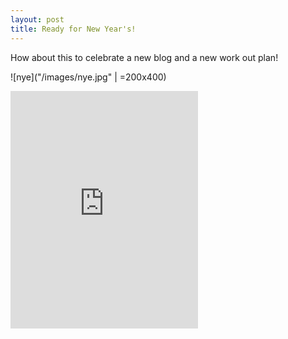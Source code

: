 ```yaml
---
layout: post
title: Ready for New Year's!
---
```


How about this to celebrate a new blog and a new work out plan!

![nye]("/images/nye.jpg" | =200x400)

<div>
<iframe src="https://open.spotify.com/embed/track/2Ga5J4fv16EnzAVyTKVzsk" width="300" height="380" frameborder="0" allowtransparency="true" allow="encrypted-media"></iframe>
</div>